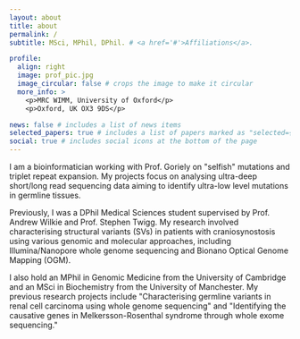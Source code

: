 ```yaml
---
layout: about
title: about
permalink: /
subtitle: MSci, MPhil, DPhil. # <a href='#'>Affiliations</a>.

profile:
  align: right
  image: prof_pic.jpg
  image_circular: false # crops the image to make it circular
  more_info: >
    <p>MRC WIMM, University of Oxford</p>
    <p>Oxford, UK OX3 9DS</p>

news: false # includes a list of news items
selected_papers: true # includes a list of papers marked as "selected={true}"
social: true # includes social icons at the bottom of the page
---
```


I am a bioinformatician working with Prof. Goriely on "selfish" mutations and triplet repeat expansion. My  projects focus on analysing ultra-deep short/long read sequencing data aiming to identify ultra-low level mutations in germline tissues.

Previously, I was a DPhil Medical Sciences student supervised by Prof. Andrew Wilkie and Prof. Stephen Twigg. My research involved characterising structural variants (SVs) in patients with craniosynostosis using various genomic and molecular approaches, including Illumina/Nanopore whole genome sequencing and Bionano Optical Genome Mapping (OGM).

I also hold an MPhil in Genomic Medicine from the University of Cambridge and an MSci in Biochemistry from the University of Manchester. My previous research projects include "Characterising germline variants in renal cell carcinoma using whole genome sequencing" and "Identifying the causative genes in Melkersson-Rosenthal syndrome through whole exome sequencing."
